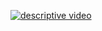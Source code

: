 ﻿[![descriptive video]('[/assets/showvideo.mp4](https://github.com/eduardo-moro/esp32-Menu/blob/master/assets/showvideo.mp4)')](https://github.com/eduardo-moro/esp32-Menu/blob/master/assets/showvideo.mp4)
